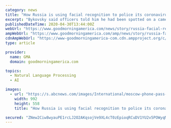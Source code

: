 ```yaml
---
category: news
title: "How Russia is using facial recognition to police its coronavirus lockdown"
excerpt: "Bykovsky said officers told him he had been spotted on a camera set up on the front door of his apartment building and identified through a facial recognition system, which had then alerted them. “Honestly,"
publishedDateTime: 2020-04-30T13:44:00Z
webUrl: "https://www.goodmorningamerica.com/news/story/russia-facial-recognition-police-coronavirus-lockdown-70299736"
ampWebUrl: "https://www.goodmorningamerica.com/amp/news/story/russia-facial-recognition-police-coronavirus-lockdown-70299736"
cdnAmpWebUrl: "https://www-goodmorningamerica-com.cdn.ampproject.org/c/s/www.goodmorningamerica.com/amp/news/story/russia-facial-recognition-police-coronavirus-lockdown-70299736"
type: article

provider:
  name: GMA
  domain: goodmorningamerica.com

topics:
  - Natural Language Processing
  - AI

images:
  - url: "https://s.abcnews.com/images/International/moscow-phone-pass-nc-jc-200424_hpMain_16x9_992.jpg"
    width: 992
    height: 558
    title: "How Russia is using facial recognition to police its coronavirus lockdown"

secured: "ZNew2Ciw8wyauPE1rcLJ2O2AKqsojVe9XL4cT0zEpioqRCuDV1YU2v5POWyqM0QHm8rd1WLNL69WdqPAIxLRWubvr6z+ZcKEY2+KsD5PJbdNR4Q7+0j4Vpw2NVOV+i/weSrsyniSP8MFP6y2aYAKSpV7pq5xvbsKvityPtglQKwvFjmNnTZRjHmT9g9Rrfur0py1jgg8C+t+8NULAw160H1vbwYdmfbpvNotLLvIuHnW2LrZSjW9kCpd1roPjiUiS+eMzs9cpgtkSL4/9xDUnFXKibyWTo1UUyilIzNDCZLrGDEjuIWfXMGYrlQiYa7M;uQ94J4v+cko6qmjNYWAdww=="
---
```


